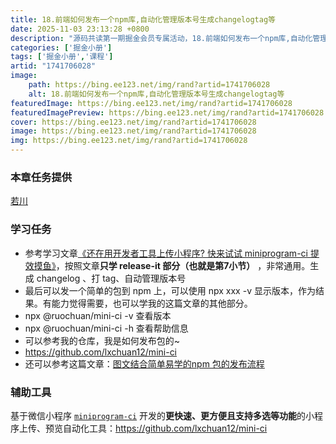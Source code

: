 ```yaml
---
title: 18.前端如何发布一个npm库,自动化管理版本号生成changelogtag等
date: 2025-11-03 23:13:28 +0800
description: "源码共读第一期掘金会员专属活动，18.前端如何发布一个npm库,自动化管理版本号生成changelogtag等"
categories: ['掘金小册']
tags: ['掘金小册','课程']
artid: "1741706028"
image:
    path: https://bing.ee123.net/img/rand?artid=1741706028
    alt: 18.前端如何发布一个npm库,自动化管理版本号生成changelogtag等
featuredImage: https://bing.ee123.net/img/rand?artid=1741706028
featuredImagePreview: https://bing.ee123.net/img/rand?artid=1741706028
cover: https://bing.ee123.net/img/rand?artid=1741706028
image: https://bing.ee123.net/img/rand?artid=1741706028
img: https://bing.ee123.net/img/rand?artid=1741706028
---
```


### 本章任务提供
[若川](https://juejin.cn/user/1415826704971918)

### 学习任务

-   参考学习文章[《还在用开发者工具上传小程序? 快来试试 miniprogram-ci 提效摸鱼》](https://juejin.cn/post/7124467547163852808)，按照文章**只学 release-it 部分（也就是第7小节）** ，非常通用。生成 changelog 、打 tag、自动管理版本号
-   最后可以发一个简单的包到 npm 上，可以使用 npx xxx -v 显示版本，作为结果。有能力觉得需要，也可以学我的这篇文章的其他部分。
-   npx @ruochuan/mini-ci -v 查看版本
-   npx @ruochuan/mini-ci -h 查看帮助信息
-   可以参考我的仓库，我是如何发布包的~
-   <https://github.com/lxchuan12/mini-ci>
-   还可以参考这篇文章：[图文结合简单易学的npm 包的发布流程](https://juejin.cn/post/7125709933709885448)

### 辅助工具

基于微信小程序 [`miniprogram-ci`](https://developers.weixin.qq.com/miniprogram/dev/devtools/ci.html) 开发的**更快速、更方便且支持多选等功能**的小程序上传、预览自动化工具：https://github.com/lxchuan12/mini-ci
